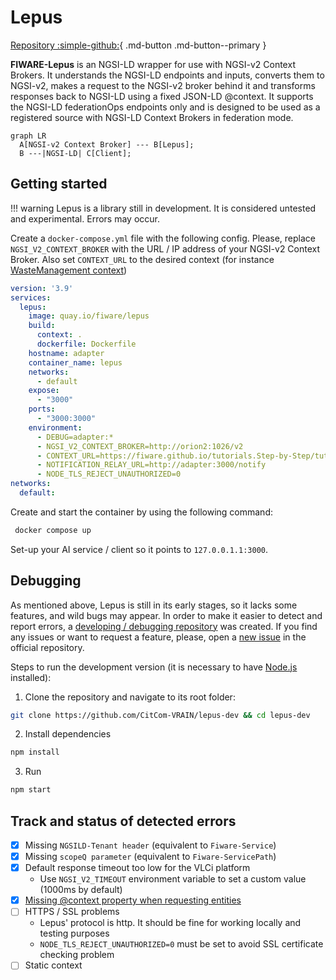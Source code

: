 # Lepus
[Repository :simple-github:](https://github.com/jason-fox/lepus){ .md-button .md-button--primary }

**FIWARE-Lepus** is an NGSI-LD wrapper for use with NGSI-v2 Context Brokers. It understands the NGSI-LD endpoints and inputs, converts them to NGSI-v2, makes a request to the NGSI-v2 broker behind it and transforms responses back to NGSI-LD using a fixed JSON-LD @context. It supports the NGSI-LD federationOps endpoints only and is designed to be used as a registered source with NGSI-LD Context Brokers in federation mode.

```mermaid
graph LR
  A[NGSI-v2 Context Broker] --- B[Lepus];
  B ---|NGSI-LD| C[Client];
```

## Getting started

!!! warning
    Lepus is a library still in development. It is considered untested and experimental. Errors may occur.

Create a `docker-compose.yml` file with the following config. Please, replace `NGSI_V2_CONTEXT_BROKER` with the URL / IP address of your NGSI-v2 Context Broker. Also set `CONTEXT_URL` to the desired context (for instance [WasteManagement context](https://raw.githubusercontent.com/smart-data-models/dataModel.WasteManagement/master/context.jsonld)) 

```yaml
version: '3.9'
services:
  lepus:
    image: quay.io/fiware/lepus
    build:
      context: .
      dockerfile: Dockerfile
    hostname: adapter
    container_name: lepus
    networks:
      - default
    expose:
      - "3000"
    ports:
      - "3000:3000"
    environment:
      - DEBUG=adapter:*
      - NGSI_V2_CONTEXT_BROKER=http://orion2:1026/v2
      - CONTEXT_URL=https://fiware.github.io/tutorials.Step-by-Step/tutorials-context.jsonld
      - NOTIFICATION_RELAY_URL=http://adapter:3000/notify
      - NODE_TLS_REJECT_UNAUTHORIZED=0
networks:
  default:
```

Create and start the container by using the following command:

```bash
 docker compose up
```

Set-up your AI service / client so it points to `127.0.0.1.1:3000`.

## Debugging
As mentioned above, Lepus is still in its early stages, so it lacks some features, and wild bugs may appear. In order to make it easier to detect and report errors, a [developing / debugging repository](https://github.com/CitCom-VRAIN/lepus-dev) was created. If you find any issues or want to request a feature, please, open a [new issue](https://github.com/jason-fox/lepus/issues/new/choose) in the official repository.

Steps to run the development version (it is necessary to have [Node.js](https://nodejs.org/en) installed):

1. Clone the repository and navigate to its root folder:
```bash
git clone https://github.com/CitCom-VRAIN/lepus-dev && cd lepus-dev
```

2. Install dependencies
```bash
npm install
```

3. Run
```bash
npm start
```

## Track and status of detected errors

- [x] Missing `NGSILD-Tenant header` (equivalent to `Fiware-Service`)   
- [x] Missing `scopeQ parameter` (equivalent to `Fiware-ServicePath`)  
- [x] Default response timeout too low for the VLCi platform   
    - Use `NGSI_V2_TIMEOUT` environment variable to set a custom value (1000ms by default)
- [x] [Missing @context property when requesting entities](https://github.com/jason-fox/lepus/issues/1) 
- [ ] HTTPS / SSL problems  
    - Lepus' protocol is http. It should be fine for working locally and testing purposes
    - `NODE_TLS_REJECT_UNAUTHORIZED=0` must be set to avoid SSL certificate checking problem
- [ ] Static context
